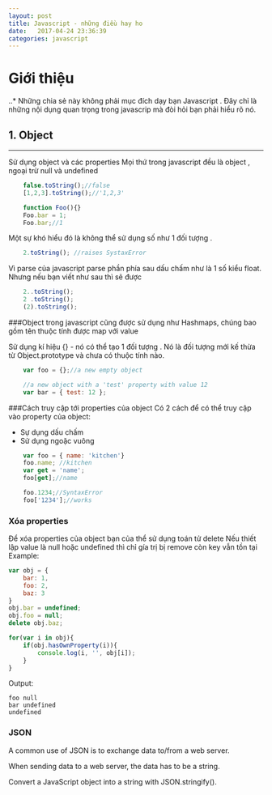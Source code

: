 ```yaml
---
layout: post
title: Javascript - những điều hay ho
date:   2017-04-24 23:36:39
categories: javascript
---
```


# Giới thiệu
..* Những chia sẻ này không phải mục đích dạy bạn Javascript . Đây chỉ là
	những nội dụng quan trọng trong javascrip mà đòi hỏi bạn phải hiểu rõ nó.

## 1. Object
_______________________________________________
Sử dụng object và các properties
Mọi thứ trong javascript đều là object , ngoại trừ null và undefined

```javascript
	false.toString();//false
	[1,2,3].toString();//'1,2,3'

	function Foo(){}
	Foo.bar = 1;
	Foo.bar;//1

```
Một sự khó hiểu đó là không thể sử dụng số như 1 đối tượng .

```javascript
	2.toString(); //raises SystaxError
```
Vì parse của javascript parse phần phía sau dấu chấm như là 1 số kiểu float.
Nhưng nếu bạn viết như sau thì sẽ được

```javascript
	2..toString();
	2 .toString();
	(2).toString();
```
###Object trong javascript cũng được sử dụng như Hashmaps, chúng bao gồm tên thuộc tính
được map với value

Sử dụng kí hiệu {} - nó có thể tạo 1 đối tượng . Nó là đối tượng mới kế thừa từ
Object.prototype và chưa có thuộc tính nào.

```javascript
	var foo = {};//a new empty object

	//a new object with a 'test' property with value 12
	var bar = { test: 12 };
```
###Cách truy cập tới properties của object
Có 2 cách để có thể truy cập vào property của object:
+ Sự dụng dấu chấm
+ Sử dụng ngoặc vuông

```javascript
	var foo = { name: 'kitchen'}
	foo.name; //kitchen
	var get = 'name';
	foo[get];//name

	foo.1234;//SyntaxError
	foo['1234'];//works
```

### Xóa properties
Để xóa properties của object bạn của thể sử dụng toán tử delete
Nếu thiết lập value là null hoặc undefined thì chỉ gía trị bị remove
còn key vẫn tồn tại
Example:

```javascript
var obj = {
	bar: 1,
	foo: 2,
	baz: 3
}
obj.bar = undefined;
obj.foo = null;
delete obj.baz;

for(var i in obj){
	if(obj.hasOwnProperty(i)){
		console.log(i, '', obj[i]);
	}
}
```
Output:

```
foo null
bar undefined
undefined
```

### JSON
A common use of JSON is to exchange data to/from a web server.

When sending data to a web server, the data has to be a string.

Convert a JavaScript object into a string with JSON.stringify().

